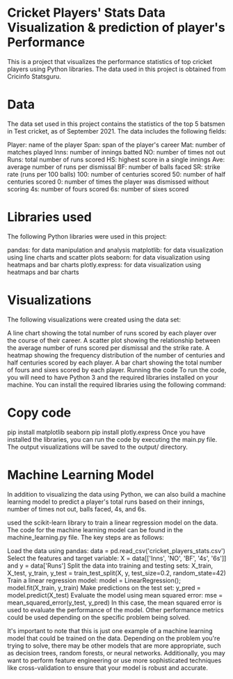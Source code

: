 # Cricket Players' Stats Data Visualization & prediction of player's Performance 

This is a project that visualizes the performance statistics of top cricket players using Python libraries. The data used in this project is obtained from Cricinfo Statsguru.

# Data


The data set used in this project contains the statistics of the top 5 batsmen in Test cricket, as of September 2021. The data includes the following fields:

Player: name of the player
Span: span of the player's career
Mat: number of matches played
Inns: number of innings batted
NO: number of times not out
Runs: total number of runs scored
HS: highest score in a single innings
Ave: average number of runs per dismissal
BF: number of balls faced
SR: strike rate (runs per 100 balls)
100: number of centuries scored
50: number of half centuries scored
0: number of times the player was dismissed without scoring
4s: number of fours scored
6s: number of sixes scored

# Libraries used

The following Python libraries were used in this project:

pandas: for data manipulation and analysis
matplotlib: for data visualization using line charts and scatter plots
seaborn: for data visualization using heatmaps and bar charts
plotly.express: for data visualization using heatmaps and bar charts

# Visualizations

The following visualizations were created using the data set:

A line chart showing the total number of runs scored by each player over the course of their career.
A scatter plot showing the relationship between the average number of runs scored per dismissal and the strike rate.
A heatmap showing the frequency distribution of the number of centuries and half centuries scored by each player.
A bar chart showing the total number of fours and sixes scored by each player.
Running the code
To run the code, you will need to have Python 3 and the required libraries installed on your machine. You can install the required libraries using the following command:

# Copy code

pip install matplotlib seaborn
pip install plotly.express
Once you have installed the libraries, you can run the code by executing the main.py file. The output visualizations will be saved to the output/ directory.

# Machine Learning Model

In addition to visualizing the data using Python, we can also build a machine learning model to predict a player's total runs based on their innings, number of times not out, balls faced, 4s, and 6s.

used the scikit-learn library to train a linear regression model on the data. The code for the machine learning model can be found in the machine_learning.py file. The key steps are as follows:

Load the data using pandas: data = pd.read_csv('cricket_players_stats.csv')
Select the features and target variable: X = data[['Inns', 'NO', 'BF', '4s', '6s']] and y = data['Runs']
Split the data into training and testing sets: X_train, X_test, y_train, y_test = train_test_split(X, y, test_size=0.2, random_state=42)
Train a linear regression model: model = LinearRegression(); model.fit(X_train, y_train)
Make predictions on the test set: y_pred = model.predict(X_test)
Evaluate the model using mean squared error: mse = mean_squared_error(y_test, y_pred)
In this case, the mean squared error is used to evaluate the performance of the model. Other performance metrics could be used depending on the specific problem being solved.

It's important to note that this is just one example of a machine learning model that could be trained on the data. Depending on the problem you're trying to solve, there may be other models that are more appropriate, such as decision trees, random forests, or neural networks. Additionally, you may want to perform feature engineering or use more sophisticated techniques like cross-validation to ensure that your model is robust and accurate.

